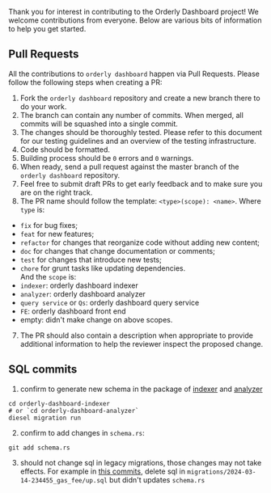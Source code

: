 Thank you for interest in contributing to the Orderly Dashboard project! We welcome contributions from everyone. Below are various bits of information to help you get started.
## Pull Requests
All the contributions to `orderly dashboard` happen via Pull Requests. Please follow the following steps when creating a PR:

1. Fork the `orderly dashboard` repository and create a new branch there to do your work.
2. The branch can contain any number of commits. When merged, all commits will be squashed into a single commit.
3. The changes should be thoroughly tested. Please refer to this document for our testing guidelines and an overview of the testing infrastructure.
4. Code should be formatted. 
5. Building process should be `0` errors and `0` warnings.
5. When ready, send a pull request against the master branch of the `orderly dashboard` repository.
5. Feel free to submit draft PRs to get early feedback and to make sure you are on the right track.
6. The PR name should follow the template: `<type>(scope): <name>`. Where `type` is:
* `fix` for bug fixes;
* `feat` for new features;
* `refactor` for changes that reorganize code without adding new content;
* `doc` for changes that change documentation or comments;
* `test` for changes that introduce new tests;
* `chore` for grunt tasks like updating dependencies.  
And the `scope` is:
* `indexer`: orderly dashboard indexer
* `analyzer`: orderly dashboard analyzer
* `query service` or `Qs`: orderly dashboard query service
* `FE`: orderly dashboard front end
* empty: didn't make change on above scopes.
7. The PR should also contain a description when appropriate to provide additional information to help the reviewer inspect the proposed change.
## SQL commits
1. confirm to generate new schema in the package of [indexer](./orderly-dashboard-indexer) and [analyzer](./orderly-dashboard-analyzer)
```shell
cd orderly-dashboard-indexer
# or `cd orderly-dashboard-analyzer`
diesel migration run
```
2. confirm to add changes in `schema.rs`:
```shell
git add schema.rs
```
3. should not change sql in legacy migrations, those changes may not take effects. For example in [this commits](https://gitlab.com/orderlynetwork/orderly-v2/orderly-dashboard/-/commit/c3b472576c2b5647fb5a396cb68eba4d77bea01f), delete sql in `migrations/2024-03-14-234455_gas_fee/up.sql` but didn't updates `schema.rs`